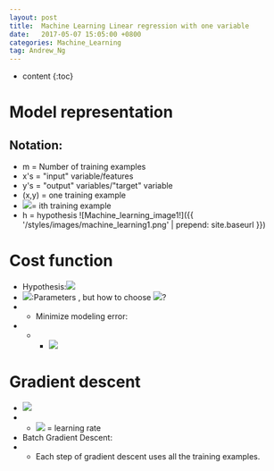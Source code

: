 ```yaml
---
layout: post
title:  Machine Learning Linear regression with one variable
date:   2017-05-07 15:05:00 +0800
categories: Machine_Learning
tag: Andrew_Ng
---
```


* content
{:toc}


# Model representation
## Notation:
 - m = Number of training examples
 - x's = "input" variable/features
 - y's = "output" variables/"target" variable
 - (x,y) = one training example
 - <img src="http://chart.googleapis.com/chart?cht=tx&chl= (x^i,y^i)" style="border:none;">= ith training example
 - h = hypothesis
![Machine_learning_image1!]({{ '/styles/images/machine_learning1.png' | prepend: site.baseurl }})
# Cost function
 - Hypothesis:<img src="http://chart.googleapis.com/chart?cht=tx&chl= h_\theta(x)=\theta_0\p\theta_1x" style="border:none;">
 - <img src="http://chart.googleapis.com/chart?cht=tx&chl= \theta_i" style="border:none;">:Parameters , but how to choose <img src="http://chart.googleapis.com/chart?cht=tx&chl= \theta_i" style="border:none;">?
 - - Minimize modeling error:
 - - - <img src="http://chart.googleapis.com/chart?cht=tx&chl= J(\theta_0,\theta_1)=\frac{1}{2m}\sum_{i=1}^{m}(h_\theta(x^{(i)}-y^{(i)}))^2" style="border:none;">
# Gradient descent
 - <img src="http://chart.googleapis.com/chart?cht=tx&chl= \theta_j:=\theta_j-\alpha\frac{\partial}{\partial\theta_j}J(\theta)" style="border:none;">
 - - <img src="http://chart.googleapis.com/chart?cht=tx&chl= \alpha" style="border:none;"> = learning rate
 - Batch Gradient Descent:
 - - Each step of gradient descent uses all the training examples.

